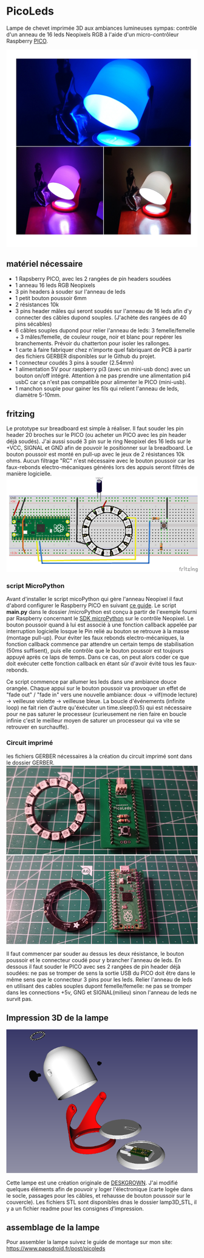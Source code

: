 # PicoLeds
Lampe de chevet imprimée 3D aux ambiances lumineuses sympas: contrôle d'un anneau de 16 leds Neopixels RGB à l'aide d'un micro-contrôleur Raspberry [PICO](https://www.papsdroid.fr/post/hello-pico). 

![lampe3D](_docs/lampe.jpg)

## matériel nécessaire
* 1 Rapsberry PICO, avec les 2 rangées de pin headers soudées
* 1 anneau 16 leds RGB Neopixels
* 3 pin headers à souder sur l'anneau de leds
* 1 petit bouton poussoir 6mm
* 2 résistances 10k
* 3 pins header mâles qui seront soudés sur l'anneau de 16 leds afin d'y connecter des câbles dupond souples. (J'achète des rangées de 40 pins sécables)
* 6 câbles souples dupond pour relier l'anneau de leds: 3 femelle/femelle + 3 mâles/femelle, de couleur rouge, noir et blanc pour repérer les branchements. Prévoir du chatterton pour isoler les rallonges.
* 1 carte à faire fabriquer chez n'importe quel fabriquant de PCB à partir des fichiers GERBER disponibles sur le Github du projet.
* 1 connecteur coudés 3 pins à souder (2.54mm) 
* 1 alimentation 5V pour raspberry pi3 (avec un mini-usb donc) avec un bouton on/off intégré. Attention à ne pas prendre une alimentation pi4 usbC car ça n'est pas compatible pour alimenter le PICO (mini-usb).
* 1 manchon souple pour gainer les fils qui relient l'anneau de leds, diamètre 5-10mm.


## fritzing
Le prototype sur breadboard est simple à réaliser. Il faut souder les pin header 20 broches sur le PICO (ou acheter un PICO avec les pin header déjà soudés). 
J'ai aussi soudé 3 pin sur le ring Neopixel des 16 leds sur le +VCC, SIGNAL et GND afin de pouvoir le positionner sur la breadboard. 
Le bouton poussoir est monté en pull-up avec le jeux de 2 résistances 10k ohms.
Aucun filtrage "RC" n'est nécessaire avec le bouton poussoir car les faux-rebonds electro-mécaniques générés lors des appuis seront filtrés de manière logicielle.
![fritzing](_docs/picoLeds_fritzing_web.png)

### script MicroPython
Avant d'installer le script micoPython qui gère l'anneau Neopixel il faut d'abord configurer le Raspberry PICO en suivant [ce guide](https://www.papsdroid.fr/post/hello-pico).
Le script **main.py** dans le dossier /microPython est conçu à partir de l'exemple fourni par Raspberry concernant le [SDK microPython](https://datasheets.raspberrypi.org/pico/raspberry-pi-pico-python-sdk.pdf) sur le contrôle Neopixel.
Le bouton poussoir quand à lui est associé à une fonction callback appelée par interruption logicielle losque le Pin relié au bouton se retrouve à la masse (montage pull-up). Pour éviter les faux rebonds electro-mécaniques, la fonction callback commence par attendre un certain temps de stabilisation (50ms suffisent), 
puis elle contrôle que le bouton poussoir est toujours appuyé après ce laps de temps. 
Dans ce cas, on peut alors coder ce que doit exécuter cette fonction callback en étant sûr d'avoir évité tous les faux-rebonds.

Ce script commence par allumer les leds dans une ambiance douce orangée.
Chaque appui sur le bouton poussoir va provoquer un effet de "fade out" / "fade in" vers une nouvelle ambiance: doux -> vif(mode lecture) -> veilleuse violette -> veilleuse bleue.
La boucle d'événements (infinite loop) ne fait rien d'autre qu'éxécuter un time.sleep(0.5) qui est nécessaire pour ne pas saturer le processeur (curieusement ne rien faire en boucle infinie c'est le meilleur moyen de saturer un processeur qui va vite se retrouver en surchauffe).

### Circuit imprimé
les fichiers GERBER nécessaires à la création du circuit imprimé sont dans le dossier GERBER.
![PCB_recto](_docs/PCB_recto.jpg)
![PCB_verso](_docs/PCB_verso.jpg)

Il faut commencer par souder au dessus les deux résistance, le bouton poussoir et le connecteur coudé pour y brancher l'anneau de leds.
En dessous il faut souder le PICO avec ses 2 rangées de pin header déjà soudées: ne pas se tromper de sens la sortie USB du PICO doit être dans le même sens que le connecteur 3 pins pour les leds. Relier l'anneau de leds en utilisant des cables souples dupont femelle/femelle: ne pas se tromper dans les connections +5v, GNG et SIGNAL(milieu) sinon l'anneau de leds ne survit pas.


## Impression 3D de la lampe
![lampe3D](_docs/lampe3D3.png)

Cette lampe est une création originale de [DESKGROWN](https://cults3d.com/fr/mod%C3%A8le-3d/maison/minimal-bedside-lamp). J'ai modifié quelques éléments afin de pouvoir y loger l'électronique (carte logée dans le socle, passages pour les câbles, et rehausse de bouton poussoir sur le couvercle). Les fichiers STL sont disponibles dnas le dossier lamp3D_STL, il y a un fichier readme pour les consignes d'impression.

## assemblage de la lampe
Pour assembler la lampe suivez le guide de montage sur mon site: https://www.papsdroid.fr/post/picoleds


